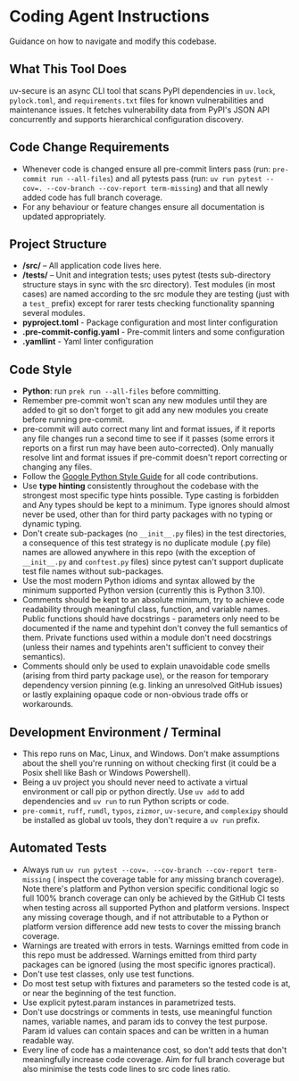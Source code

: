 # Coding Agent Instructions

Guidance on how to navigate and modify this codebase.

## What This Tool Does

uv-secure is an async CLI tool that scans PyPI dependencies in `uv.lock`,
`pylock.toml`, and `requirements.txt` files for known vulnerabilities and
maintenance issues. It fetches vulnerability data from PyPI's JSON API
concurrently and supports hierarchical configuration discovery.

## Code Change Requirements

- Whenever code is changed ensure all pre-commit linters pass (run:
  `pre-commit run --all-files`) and all pytests pass (run:
  `uv run pytest --cov=. --cov-branch --cov-report term-missing`) and
  that all newly added code has full branch coverage.
- For any behaviour or feature changes ensure all documentation is updated
  appropriately.

## Project Structure

- **/src/** – All application code lives here.
- **/tests/** – Unit and integration tests; uses pytest (tests sub-directory structure
  stays in sync with the src directory). Test modules (in most cases) are named
  according to the src module they are testing (just with a `test_` prefix) except for
  rarer tests checking functionality spanning several modules.
- **pyproject.toml** - Package configuration and most linter configuration
- **.pre-commit-config.yaml** - Pre-commit linters and some configuration
- **.yamllint** - Yaml linter configuration

## Code Style

- **Python**: run `prek run --all-files` before committing.
- Remember pre-commit won't scan any new modules until they are added to git so don't
  forget to git add any new modules you create before running pre-commit.
- pre-commit will auto correct many lint and format issues, if it reports any file
  changes run a second time to see if it passes (some errors it reports on a first run
  may have been auto-corrected). Only manually resolve lint and format issues if
  pre-commit doesn't report correcting or changing any files.
- Follow the
  [Google Python Style Guide](https://google.github.io/styleguide/pyguide.html)
  for all code contributions.
- Use **type hinting** consistently throughout the codebase with the strongest most
  specific type hints possible. Type casting is forbidden and Any types should be kept
  to a minimum. Type ignores should almost never be used, other than for third party
  packages with no typing or dynamic typing.
- Don't create sub-packages (no `__init__.py` files) in the test directories, a
  consequence of this test strategy is no duplicate module (.py file) names are allowed
  anywhere in this repo (with the exception of `__init__.py` and `conftest.py` files)
  since pytest can't support duplicate test file names without sub-packages.
- Use the most modern Python idioms and syntax allowed by the minimum supported Python
  version (currently this is Python 3.10).
- Comments should be kept to an absolute minimum, try to achieve code readability
  through meaningful class, function, and variable names. Public functions should have
  docstrings - parameters only need to be documented if the name and typehint don't
  convey the full semantics of them. Private functions used within a module don't need
  docstrings (unless their names and typehints aren't sufficient to convey their
  semantics).
- Comments should only be used to explain unavoidable code smells (arising from third
  party package use), or the reason for temporary dependency version pinning (e.g.
  linking an unresolved GitHub issues) or lastly explaining opaque code or non-obvious
  trade offs or workarounds.

## Development Environment / Terminal

- This repo runs on Mac, Linux, and Windows. Don't make assumptions about the shell
  you're running on without checking first (it could be a Posix shell like Bash or
  Windows Powershell).
- Being a uv project you should never need to activate a virtual environment or call pip
  or python directly. Use `uv add` to add dependencies and `uv run` to run Python
  scripts or code.
- `pre-commit`, `ruff`, `rumdl`, `typos`, `zizmor`, `uv-secure`, and `complexipy` should
  be installed as global uv tools, they don't require a `uv run` prefix.

## Automated Tests

- Always run `uv run pytest --cov=. --cov-branch --cov-report term-missing` (
  inspect the coverage table for any missing branch coverage). Note there's platform and
  Python version specific conditional logic so full 100% branch coverage can only be
  achieved by the GitHub CI tests when testing across all supported Python and platform
  versions. Inspect any missing coverage though, and if not attributable to a Python
  or platform version difference add new tests to cover the missing branch coverage.
- Warnings are treated with errors in tests. Warnings emitted from code in this repo
  must be addressed. Warnings emitted from third party packages can be ignored (using
  the most specific ignores practical).
- Don't use test classes, only use test functions.
- Do most test setup with fixtures and parameters so the tested code is at, or near the
  beginning of the test function.
- Use explicit pytest.param instances in parametrized tests.
- Don't use docstrings or comments in tests, use meaningful function names, variable
  names, and param ids to convey the test purpose. Param id values can contain spaces
  and can be written in a human readable way.
- Every line of code has a maintenance cost, so don't add tests that don't meaningfully
  increase code coverage. Aim for full branch coverage but also minimise the tests code
  lines to src code lines ratio.
